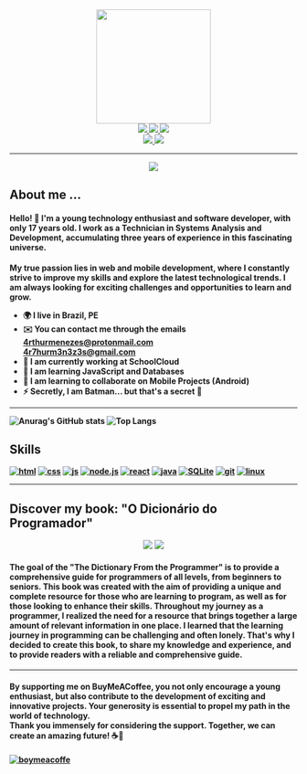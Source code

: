 
<div align = "center">
    <img style="width: 200px;" src="https://github.com/ArthurPMenezes/ArthurPMenezes/assets/149070143/234b2eb1-3725-4db2-a599-aa13ba0f3b68" />
</div>

<div align = "center"><b>
    <a href="mailto:4rthurmenezes@protonmail.com">
        <img src="https://img.shields.io/badge/ProtonMail-8B89CC?style=for-the-badge&logo=protonmail&logoColor=white" />
    </a>
    <a href="https://t.me/+pBEzGtrw28EyMDkx">
        <img src="https://img.shields.io/badge/Telegram-2CA5E0?style=for-the-badge&logo=telegram&logoColor=white" />
    </a>
    <a href="https://www.instagram.com/ath_mnz_/">
        <img src="https://img.shields.io/badge/Instagram-E4405F?style=for-the-badge&logo=instagram&logoColor=white" />
    </a>
</div>

<div align = "center"><b>
    <a href="www.linkedin.com/in/arthur-menezes-">
        <img src="https://img.shields.io/badge/LinkedIn-0077B5?style=for-the-badge&logo=linkedin&logoColor=white" />
    </a>
    <a href ="mailton:4r7hurm3n3z3s@gmail.com">
        <img src="	https://img.shields.io/badge/Gmail-D14836?style=for-the-badge&logo=gmail&logoColor=white" />
    </a>
</div>
<hr>

<div align = "center">
    <img src="https://github.com/ArthurPMenezes/ArthurPMenezes/assets/149070143/70a14b0d-f572-4eb9-9277-51fb0ba34089" />
</div>

## About me ...
#### Hello! 👋 I'm a young technology enthusiast and software developer, with only 17 years old. I work as a Technician in Systems Analysis and Development, accumulating three years of experience in this fascinating universe.

My true passion lies in web and mobile development, where I constantly strive to improve my skills and explore the latest technological trends. I am always looking for exciting challenges and opportunities to learn and grow.
 * 🌍 I live in Brazil, PE
 * ✉️ You can contact me through the emails<br>
 4rthurmenezes@protonmail.com<br>
 4r7hurm3n3z3s@gmail.com
 * 🚀 I am currently working at SchoolCloud
 * 🧠 I am learning JavaScript and Databases
 * 🤝 I am learning to collaborate on Mobile Projects (Android)
 * ⚡ Secretly, I am Batman... but that's a secret 🤫
<hr>

 ![Anurag's GitHub stats](https://github-readme-stats.vercel.app/api?username=ArthurPMenezes&show_icons=true&theme=midnight-purple)
![Top Langs](https://github-readme-stats.vercel.app/api/top-langs/?username=-org&theme=midnight-purple)

 ## Skills

 [![html](https://img.shields.io/badge/HTML5-E34F26?style=for-the-badge&logo=html5&logoColor=white)](https://developer.mozilla.org/en-US/docs/Web/CSS)
 [![css](https://img.shields.io/badge/CSS3-1572B6?style=for-the-badge&logo=css3&logoColor=white)](https://%20www.w3.org/TR/CSS/#css)
 [![js](https://img.shields.io/badge/JavaScript-F7DF1E?style=for-the-badge&logo=javascript&logoColor=black)](https://developer.mozilla.org/en-US/docs/Web/JavaScript)
 [![node.js](	https://img.shields.io/badge/Node.js-43853D?style=for-the-badge&logo=node.js&logoColor=white)](https://nodejs.org/en/about)
[![react](https://img.shields.io/badge/React_Native-20232A?style=for-the-badge&logo=react&logoColor=61DAFB)](https://reactjs.org/)
 [![java](https://img.shields.io/badge/Java-ED8B00?style=for-the-badge&logo=openjdk&logoColor=white)](https://www.oracle.com/java/)
[![SQLite](https://img.shields.io/badge/SQLite-07405E?style=for-the-badge&logo=sqlite&logoColor=white)](https://www.sqlite.org/index.html)
[![git](https://img.shields.io/badge/GIT-E44C30?style=for-the-badge&logo=git&logoColor=white)](https://git-scm.com/)
[![linux](https://img.shields.io/badge/Linux-FCC624?style=for-the-badge&logo=linux&logoColor=black)](https://www.linux.org/)

<hr>

## Discover my book: "O Dicionário do Programador" 

<div align = "center">
    <img src="https://github.com/ArthurPMenezes/ArthurPMenezes/assets/149070143/01ae518c-24cb-4f14-91cb-d6704ceecbdb">
    <img src="https://github.com/ArthurPMenezes/ArthurPMenezes/assets/149070143/bdcf65f4-8152-4ec7-8b13-721fbe1a06cd">
</div>

####  The goal of the "The Dictionary From the Programmer" is to provide a comprehensive guide for programmers of all levels, from beginners to seniors. This book was created with the aim of providing a unique and complete resource for those who are learning to program, as well as for those looking to enhance their skills. Throughout my journey as a programmer, I realized the need for a resource that brings together a large amount of relevant information in one place. I learned that the learning journey in programming can be challenging and often lonely. That's why I decided to create this book, to share my knowledge and experience, and to provide readers with a reliable and comprehensive guide.

<hr>

#### By supporting me on BuyMeACoffee, you not only encourage a young enthusiast, but also contribute to the development of exciting and innovative projects. Your generosity is essential to propel my path in the world of technology.<br>Thank you immensely for considering the support. Together, we can create an amazing future! ☕🚀

[![boymeacoffe](https://img.shields.io/badge/Buy_Me_A_Coffee-FFDD00?style=for-the-badge&logo=buy-me-a-coffee&logoColor=black)](https://www.buymeacoffee.com/ath_mnz)
